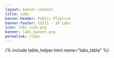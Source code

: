 ```yaml
---
layout: banner-content
title: Labs
banner-header: Public Playlist
banner-footer: CS111 - 10 Labs
icon: labs_icon.png
banner: labs_banner.png
permalink: /labs
---
```


{% include table_helper.html name="labs_table" %}
